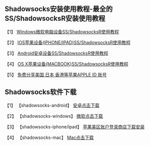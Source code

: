 ## Shadowsocks安装使用教程-最全的SS/ShadowsocksR安装使用教程

【1】 [Windows微软电脑设备SS/ShadowsocksR使用教程](/微软/)

【2】 [IOS苹果设备(IPHONE/IPAD)SS/ShadowsocksR使用教程](/ios/)

【3】 [Android安卓设备SS/ShadowsocksR使用教程](/Android/)

【4】 [OS X苹果设备(MACBOOK)SS/ShadowsocksR使用教程](/Mac/)

【5】 [免费分享美国 日本 香港等苹果APPLE ID 账号](/AppleID/)

## Shadowsocks软件下载

【1】 【shadowsocks-android】 [安卓点击下载](https://raw.githubusercontent.com/ss-ssr/download/master/shadowsocks-android.apk)

【2】 【shadowsocks-windows】 [微软点击下载](https://raw.githubusercontent.com/ss-ssr/download/master/shadowsocks-windows.zip)

【3】 【shadowsocks-iphone/ipad】 [苹果美区账户登录商店下载安装](https://ios.shadowrocket.org/)

【4】 【shadowsocks-mac】 [Mac点击下载](https://raw.githubusercontent.com/ss-ssr/download/master/shadowsocks-mac.zip)
